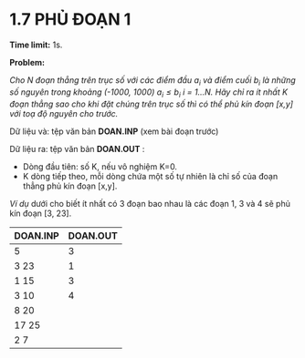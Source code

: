 # 1.7 PHỦ ĐOẠN 1

**Time limit:** 1s.

**Problem:**

*Cho N đoạn thẳng trên trục số với các điểm đầu $a_i$ và điểm cuối $b_i$ là những số nguyên trong khoảng (-1000, 1000) $a_i \leq b_i$ i = 1...N. Hãy chỉ ra ít nhất K đoạn thẳng sao cho khi đặt chúng trên trục số thì có thể phủ kín đoạn [x,y] với toạ độ nguyên cho trước.*

Dữ liệu và: tệp văn bản **DOAN.INP** (xem bài đoạn trước)

Dữ liệu ra: tệp văn bản **DOAN.OUT** : 

- Dòng đầu tiên: số K, nếu vô nghiệm K=0.
- K dòng tiếp theo, mỗi dòng chứa một số tự nhiên là chỉ số của đoạn thẳng phủ kín đoạn [x,y].

*Ví dụ* dưới cho biết ít nhất có 3 đoạn bao nhau là các đoạn 1, 3 và 4 sẽ phủ kín đoạn [3, 23].

|DOAN.INP|DOAN.OUT|
|:----|:---|
|5|3|
|3 23|1|
|1 15|3|
|3 10|4|
|8 20||
|17 25||
|2 7||

#
